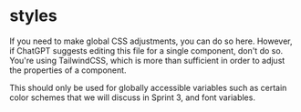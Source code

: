 # styles
If you need to make global CSS adjustments, you can do so here. However, if ChatGPT suggests editing this file for a single component, don't do so. You're using TailwindCSS, which is more than sufficient in order to adjust the properties of a component.

This should only be used for globally accessible variables such as certain color schemes that we will discuss in Sprint 3, and font variables.
